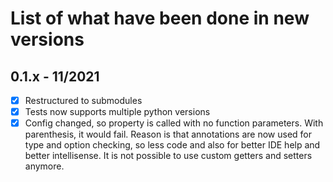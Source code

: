 # List of what have been done in new versions

## 0.1.x - 11/2021

- [x] Restructured to submodules
- [x] Tests now supports multiple python versions 
- [x] Config changed, so property is called with no function parameters. With parenthesis, it would fail. Reason is that annotations are now used for type and option checking, so less code and also for better IDE help and better intellisense. It is not possible to use custom getters and setters anymore.